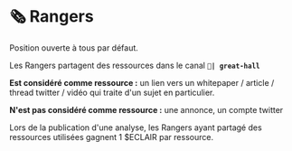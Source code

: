 # 🗞 Rangers

Position ouverte à tous par défaut.

Les Rangers partagent des ressources dans le canal `🏰`**`| great-hall`**&#x20;

**Est considéré comme ressource :** un lien vers un whitepaper / article / thread twitter / vidéo qui traite d'un sujet en particulier.

**N'est pas considéré comme ressource :** une annonce, un compte twitter

Lors de la publication d'une analyse, les Rangers ayant partagé des ressources utilisées gagnent 1 $ECLAIR par ressource.
